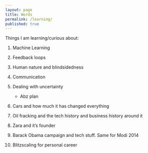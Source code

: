 ```yaml
---
layout: page
title: Words
permalink: /learning/
published: true
---
```


Things I am learning/curious about:

1. Machine Learning
2. Feedback loops 
3. Human nature and blindsidedness 
4. Communication 
5. Dealing with uncertainty
    * Abz plan
  
6. Cars and how much it has changed everything 
7. Oil fracking and the tech history and business history around it
8. Zara and it’s founder 
9. Barack Obama campaign and tech stuff. Same for Modi 2014
10. Blitzscaling for personal career 
